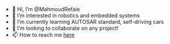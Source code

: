 - 👋 Hi, I’m @MahmoudRefaie
- 👀 I’m interested in robotics and embedded systems
- 🌱 I’m currently learning AUTOSAR standard, self-driving cars
- 💞️ I’m looking to collaborate on any project!
- 📫 How to reach me [here](mahmoud.elrefaie.eldeeb@gmail.com)

<!---
MahmoudRefaie/MahmoudRefaie is a ✨ special ✨ repository because its `README.md` (this file) appears on your GitHub profile.
You can click the Preview link to take a look at your changes.
--->
